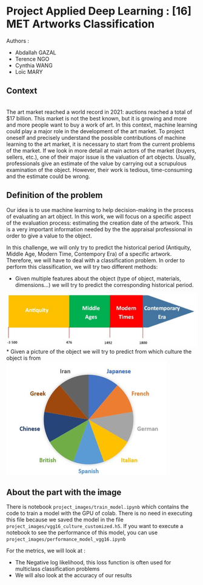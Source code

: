 # Project Applied Deep Learning : [16] MET Artworks Classification 

Authors :

- Abdallah GAZAL
- Terence NGO
- Cynthia WANG
- Loïc MARY

## Context

<br> The art market reached a world record in 2021: auctions reached a total of $17 billion. This market is not the best known, but it is growing and more and more people want to buy a work of art. In this context, machine learning could play a major role in the development of the art market. To project oneself and precisely understand the possible contributions of machine learning to the art market, it is necessary to start from the current problems of the market. If we look in more detail at main actors of the market (buyers, sellers, etc.), one of their major issue is the valuation of art objects. Usually, professionals give an estimate of the value by carrying out a scrupulous examination of the object. However, their work is tedious, time-consuming and the estimate could be wrong.</br>

## Definition of the problem

<p>Our idea is to use machine learning to help decision-making in the process of evaluating an art object. In this work, we will focus on a specific aspect of the evaluation process: estimating the creation date of the artwork. This is a very important information needed by the the appraisal professional in order to give a value to the object. </p>

<p>In this challenge, we will only try to predict the historical period (Antiquity, Middle Age, Modern Time, Contempory Era) of a specific artwork. Therefore, we will have to deal with a classification problem. In order to perform this classification, we will try two different methods: </p>

* Given multiple features about the object (type of object, materials, dimensions...) we will try to predict the corresponding historical period.
<img src="ressources/hist_periods.png">
* Given a picture of the object we will try to predict from which culture the object is from
<img src="ressources/culture.JPG">

## About the part with the image
There is notebook `project_images/train_model.ipynb` which contains the code to train a model with the GPU of colab. There is no need in executing this file because we
saved the model in the file `project_images/vgg16_culture_customized.h5`.
If you want to execute a notebook to see the performance of this model, you can use `project_images/performance_model_vgg16.ipynb `

<p>For the metrics, we will look at :</p>

* The Negative log likelihood, this loss function is often used for multiclass classification problems
* We will also look at the accuracy of our results
